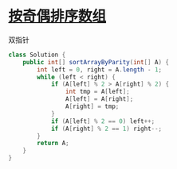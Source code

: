 # [按奇偶排序数组](https://leetcode-cn.com/problems/sort-array-by-parity/)

双指针

```java
class Solution {
    public int[] sortArrayByParity(int[] A) {
        int left = 0, right = A.length - 1;
        while (left < right) {
            if (A[left] % 2 > A[right] % 2) {
                int tmp = A[left];
                A[left] = A[right];
                A[right] = tmp;
            }
            if (A[left] % 2 == 0) left++;
            if (A[right] % 2 == 1) right--;
        }
        return A;
    }
}
```

